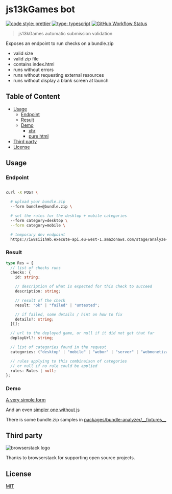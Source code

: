 # js13kGames bot

[![code style: prettier](https://img.shields.io/badge/code_style-prettier-ff69b4.svg?style=flat-square)](https://github.com/prettier/prettier) [![type: typescript](https://img.shields.io/npm/types/typescript.svg?style=flat-square)](https://github.com/microsoft/TypeScript) [![GitHub Workflow Status](https://img.shields.io/github/workflow/status/js13kGames/bot/main?style=flat-square)](https://github.com/js13kGames/bot/actions?query=workflow%3Amain)

> js13kGames automatic submission validation

Exposes an endpoint to run checks on a bundle.zip

- valid size
- valid zip file
- contains index.html
- runs without errors
- runs without requesting external resources
- runs without display a blank screen at launch

## Table of Content

- [Usage](#Usage)
  - [Endpoint](#Endpoint)
  - [Result](#Result)
  - [Demo](#Demo)
    - [xhr](https://js13kgames.github.io/bot/demo-xhr.html)
    - [pure html](https://js13kgames.github.io/bot/demo-pure-html.html)
- [Third party](#Third-party)
- [License](#License)

## Usage

### Endpoint

```sh

curl -X POST \

  # upload your bundle.zip
  --form bundle=@bundle.zip \

  # set the rules for the desktop + mobile categories
  --form category=desktop \
  --form category=mobile \

  # temporary dev endpoint
  https://iw8sii1h9b.execute-api.eu-west-1.amazonaws.com/stage/analyze-bundle
```

### Result

```typescript
type Res = {
  // list of checks runs
  checks: {
    id: string;

    // description of what is expected for this check to succeed
    description: string;

    // result of the check
    result: "ok" | "failed" | "untested";

    // if failed, some details / hint on how to fix
    details?: string;
  }[];

  // url to the deployed game, or null if it did not get that far
  deployUrl?: string;

  // list of categories found in the request
  categories: ("desktop" | "mobile" | "webxr" | "server" | "webmonetization")[];

  // rules applying to this combinaison of categories
  // or null if no rule could be applied
  rules: Rules | null;
};
```

### Demo

[A very simple form](https://js13kgames.github.io/bot/demo-xhr.html)

And an even [simpler one without js](https://js13kgames.github.io/bot/demo-pure-html.html)

There is some bundle.zip samples in [packages/bundle-analyzer/\_\_fixtures\_\_](packages/bundle-analyzer/__fixtures__)

## Third party

![browserstack logo](https://d2ogrdw2mh0rsl.cloudfront.net/production/images/static/header/header-logo.svg)

Thanks to browserstack for supporting open source projects.

## License

[MIT](./license)
